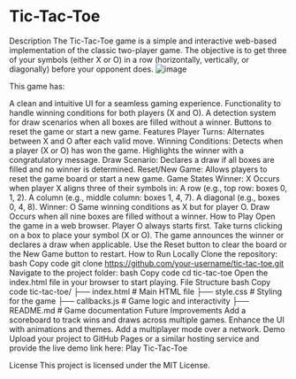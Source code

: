 # Tic-Tac-Toe
Description
The Tic-Tac-Toe game is a simple and interactive web-based implementation of the classic two-player game. The objective is to get three of your symbols (either X or O) in a row (horizontally, vertically, or diagonally) before your opponent does.
![image](https://github.com/user-attachments/assets/970f8c64-d4d5-430a-bbaf-096e954ebda9)

This game has:

A clean and intuitive UI for a seamless gaming experience.
Functionality to handle winning conditions for both players (X and O).
A detection system for draw scenarios when all boxes are filled without a winner.
Buttons to reset the game or start a new game.
Features
Player Turns:
Alternates between X and O after each valid move.
Winning Conditions:
Detects when a player (X or O) has won the game.
Highlights the winner with a congratulatory message.
Draw Scenario:
Declares a draw if all boxes are filled and no winner is determined.
Reset/New Game:
Allows players to reset the game board or start a new game.
Game States
Winner: X
Occurs when player X aligns three of their symbols in:
A row (e.g., top row: boxes 0, 1, 2).
A column (e.g., middle column: boxes 1, 4, 7).
A diagonal (e.g., boxes 0, 4, 8).
Winner: O
Same winning conditions as X but for player O.
Draw
Occurs when all nine boxes are filled without a winner.
How to Play
Open the game in a web browser.
Player O always starts first.
Take turns clicking on a box to place your symbol (X or O).
The game announces the winner or declares a draw when applicable.
Use the Reset button to clear the board or the New Game button to restart.
How to Run Locally
Clone the repository:
bash
Copy code
git clone https://github.com/your-username/tic-tac-toe.git
Navigate to the project folder:
bash
Copy code
cd tic-tac-toe
Open the index.html file in your browser to start playing.
File Structure
bash
Copy code
tic-tac-toe/
├── index.html      # Main HTML file
├── style.css       # Styling for the game
├── callbacks.js    # Game logic and interactivity
├── README.md       # Game documentation
Future Improvements
Add a scoreboard to track wins and draws across multiple games.
Enhance the UI with animations and themes.
Add a multiplayer mode over a network.
Demo
Upload your project to GitHub Pages or a similar hosting service and provide the live demo link here: Play Tic-Tac-Toe

License
This project is licensed under the MIT License.
